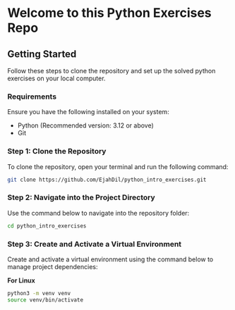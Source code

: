 # Welcome to this Python Exercises Repo


## Getting Started

Follow these steps to clone the repository and set up the solved python exercises on your local computer.

### Requirements
Ensure you have the following installed on your system:
- Python (Recommended version: 3.12 or above)
- Git

### Step 1: Clone the Repository
To clone the repository, open your terminal and run the following command:

```bash
git clone https://github.com/EjahDil/python_intro_exercises.git
```


### Step 2: Navigate into the Project Directory
Use the command below to navigate into the repository folder:

```bash
cd python_intro_exercises
```

### Step 3: Create and Activate a Virtual Environment
Create and activate a virtual environment using the command below to manage project dependencies:

**For Linux**
```bash
python3 -m venv venv
source venv/bin/activate
```

